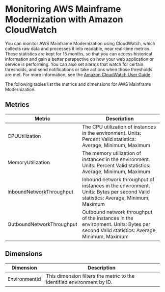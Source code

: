 # Monitoring AWS Mainframe Modernization with Amazon CloudWatch<a name="monitoring-cloudwatch"></a>

You can monitor AWS Mainframe Modernization using CloudWatch, which collects raw data and processes it into readable, near real\-time metrics\. These statistics are kept for 15 months, so that you can access historical information and gain a better perspective on how your web application or service is performing\. You can also set alarms that watch for certain thresholds, and send notifications or take actions when those thresholds are met\. For more information, see the [Amazon CloudWatch User Guide](https://docs.aws.amazon.com/AmazonCloudWatch/latest/monitoring/)\.

The following tables list the metrics and dimensions for AWS Mainframe Modernization\.

## Metrics<a name="monitoring-cloudwatch-m2-metrics"></a>


| Metric | Description | 
| --- | --- | 
|  CPUUtilization  |  The CPU utilization of instances in the environment\. Units: Percent Valid statistics: Average, Minimum, Maximum  | 
|  MemoryUtilization  |  The memory utilization of instances in the environment\. Units: Percent Valid statistics: Average, Minimum, Maximum  | 
|  InboundNetworkThroughput  |  Inbound network throughput of instances in the environment\. Units: Bytes per second Valid statistics: Average, Minimum, Maximum  | 
|  OutboundNetworkThroughput  |  Outbound network throughput of the instances in the environment\. Units: Bytes per second Valid statistics: Average, Minimum, Maximum  | 

## Dimensions<a name="monitoring-cloudwatch-m2-dimensions"></a>


| Dimension | Description | 
| --- | --- | 
|  EnvironmentId  |  This dimension filters the metric to the identified environment by ID\.  | 